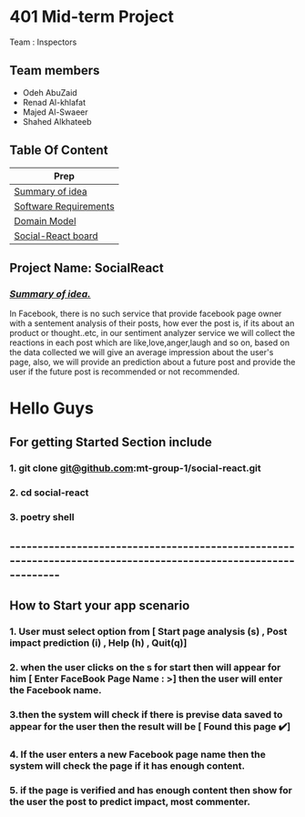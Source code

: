 # 401 Mid-term Project

Team :  Inspectors

## Team members

- Odeh AbuZaid
- Renad Al-khlafat
- Majed Al-Swaeer
- Shahed Alkhateeb

## Table Of Content

| Prep                                                                |
| ------------------------------------------------------------------- |
| [Summary of idea](README.md)                                           |
| [Software Requirements](requirements.md)                               |
| [Domain Model ](domain_model.md)                                       |
| [Social-React board](https://trello.com/b/XwstSHNE/social-react-board) |

## Project Name: __SocialReact__

### <ins>*Summary of idea.*

In Facebook, there is no such service that provide facebook page owner with a sentement analysis of their posts, how ever the post is, if its about an product or thought..etc, in our sentiment analyzer service we will collect the reactions in each post which are like,love,anger,laugh and so on, based on the data collected we will give an average impression about the user's page, also, we will provide an prediction about a future post and provide the user if the future post is recommended or not recommended.
 


# Hello Guys

## For  getting Started Section include 
### 1. git clone git@github.com:mt-group-1/social-react.git
### 2. cd social-react
### 3. poetry shell
## ---------------------------------------------------------------------------------------------------------------
## How to Start your app scenario 
### 1. User must select option from [ Start page analysis (s) , Post impact prediction (i) , Help (h) , Quit(q)]
### 2. when the user clicks on the s for start then will appear for him [ Enter FaceBook Page Name : >] then the user will enter the Facebook name.
### 3.then the system will check if there is previse data saved to appear for the user then the result will be [ Found this page ✔️]
### 4. If the user enters a new Facebook page name then the system will check the page if it has enough content.
### 5. if the page is verified and has enough content then show for the user the post to predict impact, most commenter.
